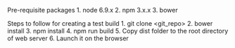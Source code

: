 Pre-requisite packages
	1. node 6.9.x 
	2. npm 3.x.x
    3. bower 

Steps to follow for creating a test build
	1. git clone <git_repo>
	2. bower install 
	3. npm install
	4. npm run build
	5. Copy dist folder to the root directory of web server
	6. Launch it on the browser
